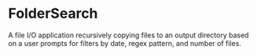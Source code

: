 # FolderSearch
A file I/O application recursively copying files to an output directory based on a user prompts for filters by date, regex pattern, and number of files.
